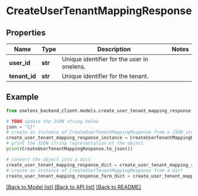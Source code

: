 # CreateUserTenantMappingResponse


## Properties

Name | Type | Description | Notes
------------ | ------------- | ------------- | -------------
**user_id** | **str** | Unique identifier for the user in onelens. | 
**tenant_id** | **str** | Unique identifier for the tenant. | 

## Example

```python
from onelens_backend_client.models.create_user_tenant_mapping_response import CreateUserTenantMappingResponse

# TODO update the JSON string below
json = "{}"
# create an instance of CreateUserTenantMappingResponse from a JSON string
create_user_tenant_mapping_response_instance = CreateUserTenantMappingResponse.from_json(json)
# print the JSON string representation of the object
print(CreateUserTenantMappingResponse.to_json())

# convert the object into a dict
create_user_tenant_mapping_response_dict = create_user_tenant_mapping_response_instance.to_dict()
# create an instance of CreateUserTenantMappingResponse from a dict
create_user_tenant_mapping_response_form_dict = create_user_tenant_mapping_response.from_dict(create_user_tenant_mapping_response_dict)
```
[[Back to Model list]](../README.md#documentation-for-models) [[Back to API list]](../README.md#documentation-for-api-endpoints) [[Back to README]](../README.md)


